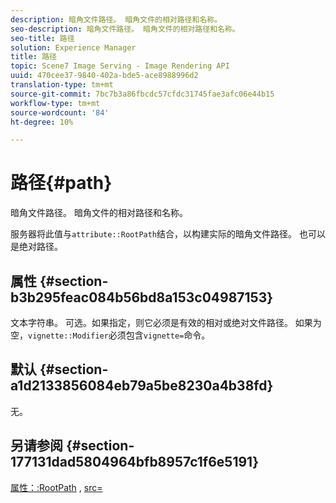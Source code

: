 ```yaml
---
description: 暗角文件路径。 暗角文件的相对路径和名称。
seo-description: 暗角文件路径。 暗角文件的相对路径和名称。
seo-title: 路径
solution: Experience Manager
title: 路径
topic: Scene7 Image Serving - Image Rendering API
uuid: 470cee37-9840-402a-bde5-ace8988996d2
translation-type: tm+mt
source-git-commit: 7bc7b3a86fbcdc57cfdc31745fae3afc06e44b15
workflow-type: tm+mt
source-wordcount: '84'
ht-degree: 10%

---
```



# 路径{#path}

暗角文件路径。 暗角文件的相对路径和名称。

服务器将此值与`attribute::RootPath`结合，以构建实际的暗角文件路径。 也可以是绝对路径。

## 属性 {#section-b3b295feac084b56bd8a153c04987153}

文本字符串。 可选。如果指定，则它必须是有效的相对或绝对文件路径。 如果为空，`vignette::Modifier`必须包含`vignette=`命令。

## 默认 {#section-a1d2133856084eb79a5be8230a4b38fd}

无。

## 另请参阅 {#section-177131dad5804964bfb8957c1f6e5191}

[属性：:RootPath](../../../../../ir-api/material-cat/image-rendering-api-ref/c-ir-material-catalog/c-ir-attributes-reference/r-ir-rootpath.md#reference-a4d7c96b62e14fcbad1740c702f160f3) ,  [src=](../../../../../ir-api/http-protocol/image-rendering-api-ref/c-ir-http-protocol-ref/c-ir-http-protocol-command-reference/r-ir-src.md#reference-62c98abad22149d68d405ed6aaff8272)
